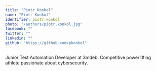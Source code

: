 ```yaml
---
title: "Piotr Konkol"
name: "Piotr Konkol"
identifier: piotr.konkol
photo: "/authors/piotr.konkol.jpg"
facebook: ""
twitter: ""
linkedin: ""
github: "https://github.com/pkonkol"
---
```

Junior Test Automation Developer at 3mdeb. Competitive powerlifting athlete
passionate about cybersecurity.

